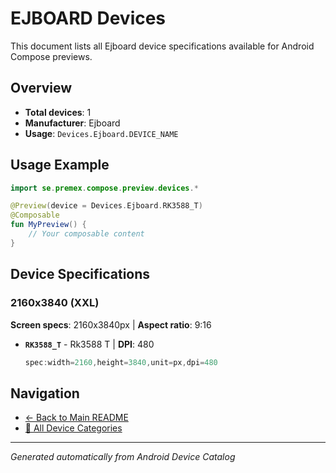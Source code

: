 # EJBOARD Devices

This document lists all Ejboard device specifications available for Android Compose previews.

## Overview

- **Total devices**: 1
- **Manufacturer**: Ejboard
- **Usage**: `Devices.Ejboard.DEVICE_NAME`

## Usage Example

```kotlin
import se.premex.compose.preview.devices.*

@Preview(device = Devices.Ejboard.RK3588_T)
@Composable
fun MyPreview() {
    // Your composable content
}
```

## Device Specifications

### 2160x3840 (XXL)

**Screen specs**: 2160x3840px | **Aspect ratio**: 9:16

- **`RK3588_T`** - Rk3588 T | **DPI**: 480
  ```kotlin
  spec:width=2160,height=3840,unit=px,dpi=480
  ```

## Navigation

- [← Back to Main README](../../README.md)
- [📱 All Device Categories](../README.md)

---
*Generated automatically from Android Device Catalog*
